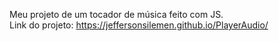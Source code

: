 Meu projeto de um tocador de música feito com JS.                                                                                   
Link do projeto: https://jeffersonsilemen.github.io/PlayerAudio/
